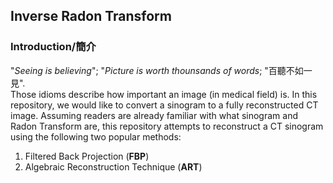 ## Inverse Radon Transform ##

### Introduction/簡介 ###
"<i>Seeing is believing</i>"; "<i>Picture is worth thounsands of words</i>; "百聽不如一見". <br />
Those idioms describe how important an image (in medical field) is. In this repository, we would like to convert a sinogram to a fully reconstructed CT image. Assuming readers are already familiar with what sinogram and Radon Transform are, this repository attempts to reconstruct a CT sinogram using the following two popular methods:

<ol>
  <li /> Filtered Back Projection (<b>FBP</b>) </li>
  <li /> Algebraic Reconstruction Technique (<b>ART</b>) </li>
</ol>
